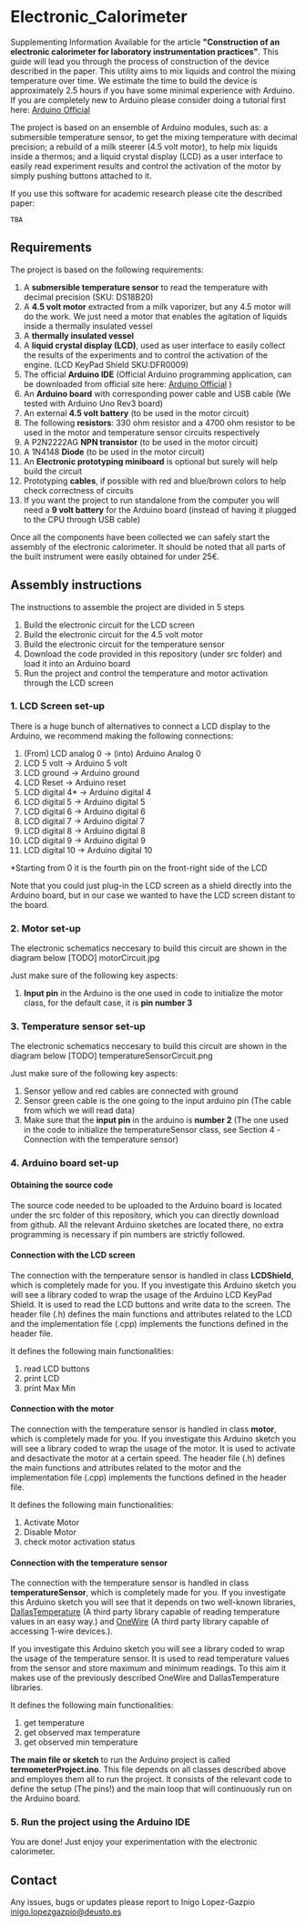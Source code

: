# Electronic_Calorimeter
Supplementing Information Available for the article **"Construction of an electronic calorimeter for laboratory instrumentation practices"**.
This guide will lead you through the process of construction of the device described in the paper.
This utility aims to mix liquids and control the mixing temperature over time.
We estimate the time to build the device is approximately 2.5 hours if you have some minimal experience with Arduino.
If you are completely new to Arduino please consider doing a tutorial first here: [Arduino Official](https://www.arduino.cc/)

The project is based on an ensemble of Arduino modules, such as: a submersible temperature sensor, to get the mixing temperature with decimal precision; a rebuild of a milk steerer (4.5 volt motor), to help mix liquids inside a thermos; and a liquid crystal display (LCD) as a user interface to easily read experiment results and control the activation of the motor by simply pushing buttons attached to it.

If you use this software for academic research please cite the described paper:
```
TBA
```
## Requirements
The project is based on the following requirements:

1. A **submersible temperature sensor** to read the temperature with decimal precision (SKU: DS18B20)
2. A **4.5 volt motor** extracted from a milk vaporizer, but any 4.5 motor will do the work. We just need a motor that enables the agitation of liquids inside a thermally insulated vessel 
3. A **thermally insulated vessel**
4. A **liquid crystal display (LCD)**, used as user interface to easily collect the results of the experiments and to control the activation of the engine. (LCD KeyPad Shield SKU:DFR0009)
5. The official **Arduino IDE** (Official Arduino programming application, can be downloaded from official site here:  [Arduino Official](https://www.arduino.cc/) )
6. An **Arduino board** with corresponding power cable and USB cable (We tested with Arduino Uno Rev3 board)
7. An external **4.5 volt battery** (to be used in the motor circuit)
8. The following **resistors**: 330 ohm resistor and a 4700 ohm resistor to be used in the motor and temperature sensor circuits respectively
9. A P2N2222AG **NPN transistor** (to be used in the motor circuit)
10. A 1N4148 **Diode** (to be used in the motor circuit)
11. An **Electronic prototyping miniboard** is optional but surely will help build the circuit
13. Prototyping **cables**, if possible with red and blue/brown colors to help check correctness of circuits
14. If you want the project to run standalone from the computer you will need a **9 volt battery** for the Arduino board (instead of having it plugged to the CPU through USB cable)

Once all the components have been collected we can safely start the assembly of the electronic calorimeter.
It should be noted that all parts of the built instrument were easily obtained for under 25€.

## Assembly instructions
The instructions to assemble the project are divided in 5 steps

1. Build the electronic circuit for the LCD screen
2. Build the electronic circuit for the 4.5 volt motor
3. Build the electronic circuit for the temperature sensor
4. Download the code provided in this repository (under src folder) and load it into an Arduino board
5. Run the project and control the temperature and motor activation through the LCD screen

### 1. LCD Screen set-up
There is a huge bunch of alternatives to connect a LCD display to the Arduino, we recommend making the following connections:
1. (From) LCD analog 0 -> (into) Arduino Analog 0
2. LCD 5 volt     ->   Arduino 5 volt
3. LCD ground     ->   Arduino ground
4. LCD Reset      ->   Arduino reset
4. LCD digital 4* ->   Arduino digital 4 
5. LCD digital 5  ->   Arduino digital 5
6. LCD digital 6  ->   Arduino digital 6
7. LCD digital 7  ->   Arduino digital 7
8. LCD digital 8  ->   Arduino digital 8
8. LCD digital 9  ->   Arduino digital 9
9. LCD digital 10 ->   Arduino digital 10 

*Starting from 0 it is the fourth pin on the front-right side of the LCD

Note that you could just plug-in the LCD screen as a shield directly into the Arduino board, but in our case we wanted to have the LCD screen distant to the board.

### 2. Motor set-up
The electronic schematics neccesary to build this circuit are shown in the diagram below
[TODO]  motorCircuit.jpg

Just make sure of the following key aspects:
1. **Input pin** in the Arduino is the one used in code to initialize the motor class, for the default case, it is **pin number 3** 

### 3. Temperature sensor set-up
The electronic schematics neccesary to build this circuit are shown in the diagram below 
[TODO] temperatureSensorCircuit.png

Just make sure of the following key aspects:
1. Sensor yellow and red cables are connected with ground 
2. Sensor green cable is the one going to the input arduino pin (The cable from which we will read data)       
2. Make sure that the **input pin** in the arduino is **number 2** (The one used in the code to initialize the temperatureSensor class, see Section 4 -Connection with the temperature sensor)

### 4. Arduino board set-up

#### Obtaining the source code
The source code needed to be uploaded to the Arduino board is located under the src folder of this repository, which you can directly download from github. All the relevant Arduino sketches are located there, no extra programming is necessary if pin numbers are strictly followed.

#### Connection with the LCD screen
The connection with the temperature sensor is handled in class **LCDShield**, which is completely made for you.
If you investigate this Arduino sketch you will see a library coded to wrap the usage of the Arduino LCD KeyPad Shield.
It is used to read the LCD buttons and write data to the screen.
The header file (.h) defines the main functions and attributes related to the LCD and the implementation file (.cpp) implements the functions defined in the header file.

It defines the following main functionalities:
1. read LCD buttons
2. print LCD
3. print Max Min

#### Connection with the motor
The connection with the temperature sensor is handled in class **motor**, which is completely made for you.
If you investigate this Arduino sketch you will see a library coded to wrap the usage of the motor.
It is used to activate and desactivate the motor at a certain speed.
The header file (.h) defines the main functions and attributes related to the motor and the implementation file (.cpp) implements the functions defined in the header file.

It defines the following main functionalities:
1. Activate Motor
2. Disable Motor
3. check motor activation status

#### Connection with the temperature sensor
The connection with the temperature sensor is handled in class **temperatureSensor**, which is completely made for you.
If you investigate this Arduino sketch you will see that it depends on two well-known libraries, [DallasTemperature](https://milesburton.com/Dallas_Temperature_Control_Library) (A third party library capable of reading temperature values in an easy way.) and [OneWire](https://www.pjrc.com/teensy/td_libs_OneWire.html) (A third party library capable of accessing 1-wire devices.).

If you investigate this Arduino sketch you will see a library coded to wrap the usage of the temperature sensor.
It is used to read temperature values from the sensor and store maximum and minimum readings.
To this aim it makes use of the previously described OneWire and DallasTemperature libraries.

It defines the following main functionalities:
1. get temperature
2. get observed max temperature
3. get observed min temperature

**The main file or sketch** to run the Arduino project is called **termometerProject.ino**. 
This file depends on all classes described above and employes them all to run the project.
It consists of the relevant code to define the setup (The pins!) and the main loop that will continuously run on the Arduino board.

### 5. Run the project using the Arduino IDE
You are done! Just enjoy your experimentation with the electronic calorimeter.

## Contact
Any issues, bugs or updates please report to Inigo Lopez-Gazpio <inigo.lopezgazpio@deusto.es>
